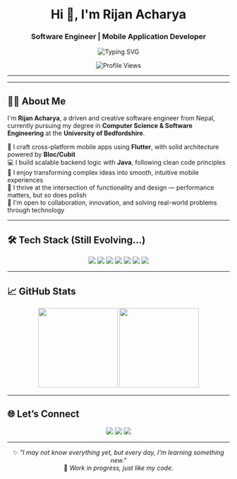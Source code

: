 <h1 align="center">Hi 👋, I'm Rijan Acharya</h1>
<h3 align="center">Software Engineer | Mobile Application Developer</h3>

<p align="center">
  <img src="https://readme-typing-svg.herokuapp.com?font=Fira+Code&size=22&pause=1000&color=F76D57&center=true&vCenter=true&width=435&lines=Code.+Create.+Connect.;Mobile+Apps+with+Beautiful+UX.;Java+and+.NET+in+Action.;Software+Design+Matters.;Welcome+to+My+Developer+World!+🚀" alt="Typing SVG" />
</p>

<p align="center">
  <img src="https://komarev.com/ghpvc/?username=RijanAcharya&label=Profile%20Views&color=0e75b6&style=flat" alt="Profile Views" />
</p>

---

---

## 👨‍💻 About Me

I'm **Rijan Acharya**, a driven and creative software engineer from Nepal, currently pursuing my degree in **Computer Science & Software Engineering** at the **University of Bedfordshire**.

🔧 I craft cross-platform mobile apps using **Flutter**, with solid architecture powered by **Bloc/Cubit**  
💻 I build scalable backend logic with **Java**, following clean code principles  
🚀 I enjoy transforming complex ideas into smooth, intuitive mobile experiences  
🎯 I thrive at the intersection of functionality and design — performance matters, but so does polish  
🤝 I'm open to collaboration, innovation, and solving real-world problems through technology


  ---

## 🛠️ Tech Stack (Still Evolving...)

<p align="center">
  <img src="https://img.shields.io/badge/Java-ED8B00?style=for-the-badge&logo=java&logoColor=white"/>
  <img src="https://img.shields.io/badge/Flutter-02569B?style=for-the-badge&logo=flutter&logoColor=white"/>
  <img src="https://img.shields.io/badge/Dart-0175C2?style=for-the-badge&logo=dart&logoColor=white"/>
  <img src="https://img.shields.io/badge/Firebase-FFCA28?style=for-the-badge&logo=firebase&logoColor=black"/>
  <img src="https://img.shields.io/badge/C%23-239120?style=for-the-badge&logo=c-sharp&logoColor=white"/>
  <img src="https://img.shields.io/badge/GitHub-181717?style=for-the-badge&logo=github&logoColor=white"/>
  <img src="https://img.shields.io/badge/Figma-F24E1E?style=for-the-badge&logo=figma&logoColor=white"/>
</p>

---

## 📈 GitHub Stats

<p align="center">
  <img src="https://github-readme-stats.vercel.app/api?username=Rijan77&show_icons=true&theme=radical&hide_border=true&count_private=true" height="180"/>
  <img src="https://github-readme-streak-stats.herokuapp.com/?user=Rijan77&theme=radical&hide_border=true" height="180"/>
</p>

---

## 🌐 Let’s Connect

<p align="center">
  <a href="https://www.linkedin.com/in/rijan-acharya/"><img src="https://img.shields.io/badge/LinkedIn-Rijan_Acharya-0077B5?style=for-the-badge&logo=linkedin&logoColor=white"/></a>
  <a href="mailto:rijanacharya73@gmail.com"><img src="https://img.shields.io/badge/Email-rijanacharya73@gmail.com-D14836?style=for-the-badge&logo=gmail&logoColor=white"/></a>
  <a href="https://github.com/Rijan77"><img src="https://img.shields.io/badge/GitHub-Rijan77-181717?style=for-the-badge&logo=github&logoColor=white"/></a>
</p>

---

<div align="center">
  
✨ _"I may not know everything yet, but every day, I'm learning something new."_  
🚧 _Work in progress, just like my code._  
  
</div>
